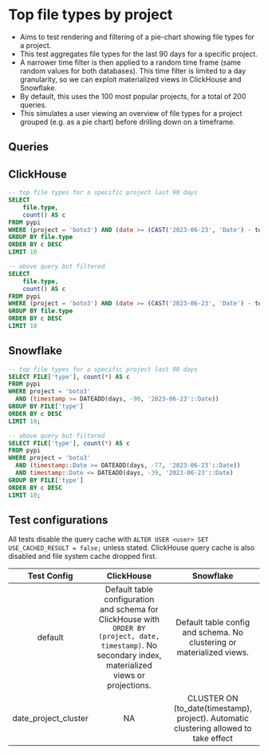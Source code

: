 # Top file types by project

- Aims to test rendering and filtering of a pie-chart showing file types for a project.
- This test aggregates file types for the last 90 days for a specific project. 
- A narrower time filter is then applied to a random time frame (same random values for both databases). This time filter is limited to a day granularity, so we can exploit materialized views in ClickHouse and Snowflake.
- By default, this uses the 100 most popular projects, for a total of 200 queries.
- This simulates a user viewing an overview of file types for a project grouped (e.g. as a pie chart) before drilling down on a timeframe.

## Queries 

## ClickHouse

```sql
-- top file types for a specific project last 90 days
SELECT
    file.type,
    count() AS c
FROM pypi
WHERE (project = 'boto3') AND (date >= (CAST('2023-06-23', 'Date') - toIntervalDay(90)))
GROUP BY file.type
ORDER BY c DESC
LIMIT 10

-- above query but filtered
SELECT
    file.type,
    count() AS c
FROM pypi
WHERE (project = 'boto3') AND (date >= (CAST('2023-06-23', 'Date') - toIntervalDay(77))) AND (date <= (CAST('2023-06-23', 'Date') - toIntervalDay(39)))
GROUP BY file.type
ORDER BY c DESC
LIMIT 10
```

## Snowflake

```sql
-- top file types for a specific project last 90 days
SELECT FILE['type'], count(*) AS c
FROM pypi
WHERE project = 'boto3'
  AND (timestamp >= DATEADD(days, -90, '2023-06-23'::Date))
GROUP BY FILE['type']
ORDER BY c DESC
LIMIT 10;

-- above query but filtered
SELECT FILE['type'], count(*) AS c
FROM pypi
WHERE project = 'boto3'
  AND (timestamp::Date >= DATEADD(days, -77, '2023-06-23'::Date))
  AND timestamp::Date <= DATEADD(days, -39, '2023-06-23'::Date)
GROUP BY FILE['type']
ORDER BY c DESC
LIMIT 10;
```

## Test configurations

All tests disable the query cache with `ALTER USER <user> SET USE_CACHED_RESULT = false;` unless stated. ClickHouse query cache is also disabled and file system cache dropped first.

|      Test Config     |                                                                         ClickHouse                                                                        |                                       Snowflake                                       |
|:--------------------:|:---------------------------------------------------------------------------------------------------------------------------------------------------------:|:-------------------------------------------------------------------------------------:|
|        default       | Default table configuration and schema for ClickHouse with  `ORDER BY (project, date, timestamp)`. No secondary index, materialized views or projections. |         Default table config and schema. No clustering or materialized views.         |
| date_project_cluster |                                                                             NA                                                                            | CLUSTER ON (to_date(timestamp), project). Automatic clustering allowed to take effect |


